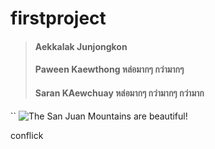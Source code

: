 # firstproject


> ####  Aekkalak Junjongkon
> ####  Paween Kaewthong หล่อมากๆ กว่ามากๆ
> ####  Saran KAewchuay **หล่อมากๆ กว่ามากๆ กว่ามาก**
``
![The San Juan Mountains are beautiful!](https://scontent.fbkk22-3.fna.fbcdn.net/v/t1.6435-9/86461028_969867733408029_6489669904646537216_n.jpg?_nc_cat=103&cb=99be929b-3346023f&ccb=1-7&_nc_sid=8bfeb9&_nc_eui2=AeFTybSi0qyaitt1uCqjIDQnpAF9jHIYqoykAX2MchiqjJyaegxk62MLXzARt16yzQnh1_ERscjzVNFpk3WCn2av&_nc_ohc=h1jVrHKqTxcAX9TOsFn&_nc_ht=scontent.fbkk22-3.fna&oh=00_AfDAhCcD3NDK-_cI2Hs_j_2G-2Ta8ItLMj5qEIRAYHWIhw&oe=64D085C8 "San Juan Mountains")


conflick
